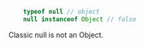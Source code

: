 ``` javascript
    typeof null // object
    null instanceof Object // false
```

Classic null is not an Object.
